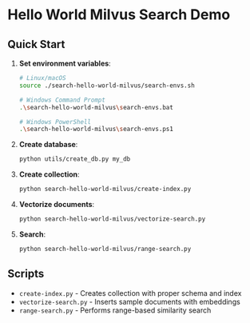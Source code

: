 # Hello World Milvus Search Demo

## Quick Start

1. **Set environment variables**:
   ```bash
   # Linux/macOS
   source ./search-hello-world-milvus/search-envs.sh
   
   # Windows Command Prompt
   .\search-hello-world-milvus\search-envs.bat
   
   # Windows PowerShell
   .\search-hello-world-milvus\search-envs.ps1
   ```

2. **Create database**:
   ```bash
   python utils/create_db.py my_db
   ```

3. **Create collection**:
   ```bash
   python search-hello-world-milvus/create-index.py
   ```

4. **Vectorize documents**:
   ```bash
   python search-hello-world-milvus/vectorize-search.py
   ```

5. **Search**:
   ```bash
   python search-hello-world-milvus/range-search.py
   ```

## Scripts

- `create-index.py` - Creates collection with proper schema and index
- `vectorize-search.py` - Inserts sample documents with embeddings
- `range-search.py` - Performs range-based similarity search